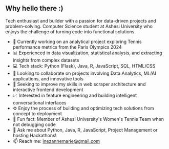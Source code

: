 ## Why hello there :)

Tech enthusiast and builder with a passion for data-driven projects and problem-solving.
Computer Science student at Ashesi University who enjoys the challenge of turning code into functional solutions.

- 🌱 Currently working on an analytical project exploring Tennis performance metrics from the Paris Olympics 2024
- 📊 Experienced in data visualization, statistical analysis, and extracting insights from complex datasets
- 💻 Tech stack: Python (Flask), Java, R, JavaScript, SQL, HTML/CSS
- 👯 Looking to collaborate on projects involving Data Analytics, ML/AI applications, and innovative tools
- 🤔 Seeking to improve my skills in web scraper architecture and interactive frontend development
- 📈 Interested in feature engineering and building intelligent conversational interfaces
- ⚙️ Enjoy the process of building and optimizing tech solutions from concept to deployment
- 🎾 Fun fact: Member of Ashesi University's Women's Tennis Team when not debugging code
- 💬 Ask me about Python, Java, R, JavaScript, Project Management or hosting Hackathons!
- 📫 Reach me: inezannemarie@gmail.com
